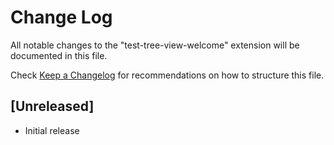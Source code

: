 # Change Log

All notable changes to the "test-tree-view-welcome" extension will be documented in this file.

Check [Keep a Changelog](http://keepachangelog.com/) for recommendations on how to structure this file.

## [Unreleased]

- Initial release